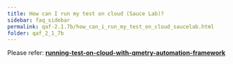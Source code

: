 ```yaml
---
title: How can I run my test on cloud (Sauce Lab)?
sidebar: faq_sidebar
permalink: qaf-2.1.7b/how_can_i_run_my_test_on_cloud_saucelab.html
folder: qaf_2_1_7b
---
```


Please refer: **[running-test-on-cloud-with-qmetry-automation-framework](http://blog.infostretch.com/running-test-on-cloud-with-infostretch-test-automation-framework)**

